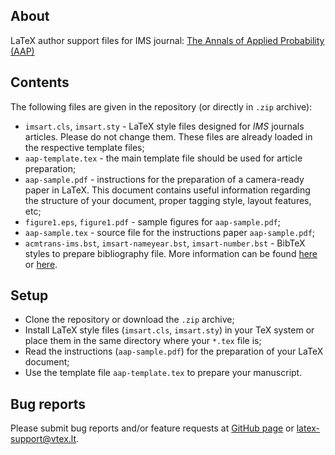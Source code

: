 ## About

LaTeX author support files for IMS journal: 
[The Annals of Applied Probability (AAP)](https://www.imstat.org/journals-and-publications/annals-of-applied-probability/)

## Contents

The following files are given in the repository (or directly in `.zip` archive):

-   `imsart.cls`, `imsart.sty` - LaTeX style files designed for *IMS* journals articles. 
    Please do not change them. These files are already loaded in the respective template files; 
-   `aap-template.tex` - the main template file should be used for article preparation;
-   `aap-sample.pdf` - instructions for the preparation of a
    camera-ready paper in LaTeX. This document contains useful information regarding the structure 
    of your document, proper tagging style, layout features, etc;
-   `figure1.eps`, `figure1.pdf` - sample figures for `aap-sample.pdf`;
-   `aap-sample.tex` - source file for the instructions paper `aap-sample.pdf`;
-   `acmtrans-ims.bst`, `imsart-nameyear.bst`, `imsart-number.bst` - BibTeX styles to prepare bibliography file.
    More information can be found [here](http://www.bibtex.org/Using/) 
    or [here](https://www.latex-tutorial.com/tutorials/bibtex/).

## Setup

-   Clone the repository or download the `.zip` archive;
-   Install LaTeX style files (`imsart.cls`, `imsart.sty`) in your TeX system or 
    place them in the same directory where your `*.tex` file is;
-   Read the instructions (`aap-sample.pdf`) for the preparation of your LaTeX document;
-   Use the template file `aap-template.tex` to prepare your manuscript.


## Bug reports

Please submit bug reports and/or feature requests
at [GitHub page](https://github.com/vtex-soft/texsupport.ims-aap/issues) or 
[latex-support@vtex.lt](mailto:latex-support@vtex.lt).

